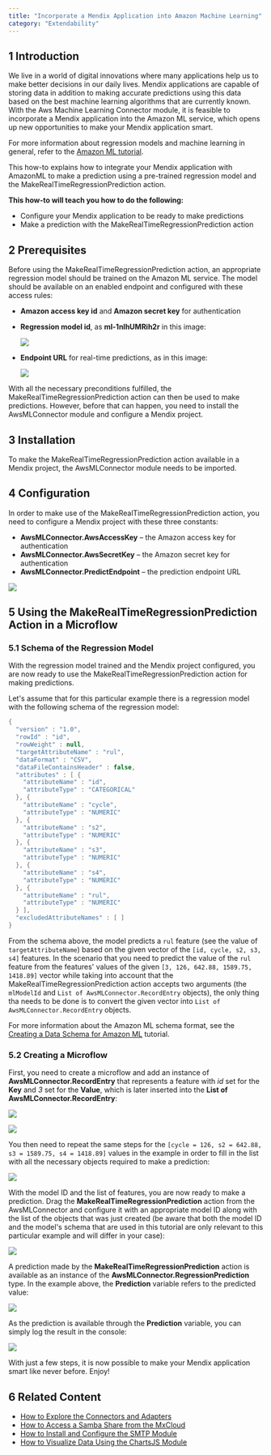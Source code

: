 ```yaml
---
title: "Incorporate a Mendix Application into Amazon Machine Learning"
category: "Extendability"
---
```


## 1 Introduction

We live in a world of digital innovations where many applications help us to make better decisions in our daily lives. Mendix applications are capable of storing data in addition to making accurate predictions using this data based on the best machine learning algorithms that are currently known. With the Aws Machine Learning Connector module, it is feasible to incorporate a Mendix application into the Amazon ML service, which opens up new opportunities to make your Mendix application smart.

For more information about regression models and machine learning in general, refer to the [Amazon ML tutorial](https://aws.amazon.com/machine-learning/).

This how-to explains how to integrate your Mendix application with AmazonML to make a prediction using a pre-trained regression model and the MakeRealTimeRegressionPrediction action.

**This how-to will teach you how to do the following:**

* Configure your Mendix application to be ready to make predictions
* Make a prediction with the MakeRealTimeRegressionPrediction action

## 2 Prerequisites

Before using the MakeRealTimeRegressionPrediction action, an appropriate regression model should be trained on the Amazon ML service. The model should be available on an enabled endpoint and configured with these access rules:

* **Amazon access key id** and **Amazon secret key** for authentication
* **Regression model id**, as **ml-1nlhUMRih2r** in this image:

    ![](attachments/19203531/19399126.png)

* **Endpoint URL** for real-time predictions, as in this image:

    ![](attachments/19203531/19399125.png)

With all the necessary preconditions fulfilled, the MakeRealTimeRegressionPrediction action can then be used to make predictions. However, before that can happen, you need to install the AwsMLConnector module and configure a Mendix project.

## 3 Installation

To make the MakeRealTimeRegressionPrediction action available in a Mendix project, the AwsMLConnector module needs to be imported.

## 4 Configuration

In order to make use of the MakeRealTimeRegressionPrediction action, you need to configure a Mendix project with these three constants:

* **AwsMLConnector.AwsAccessKey** – the Amazon access key for authentication
* **AwsMLConnector.AwsSecretKey** – the Amazon secret key for authentication
* **AwsMLConnector.PredictEndpoint** – the prediction endpoint URL

![](attachments/19203531/19399127.png)

## 5 Using the MakeRealTimeRegressionPrediction Action in a Microflow

### 5.1 Schema of the Regression Model

With the regression model trained and the Mendix project configured, you are now ready to use the MakeRealTimeRegressionPrediction action for making predictions. 

Let's assume that for this particular example there is a regression model with the following schema of the regression model:

```java
{
  "version" : "1.0",
  "rowId" : "id",
  "rowWeight" : null,
  "targetAttributeName" : "rul",
  "dataFormat" : "CSV",
  "dataFileContainsHeader" : false,
  "attributes" : [ {
    "attributeName" : "id",
    "attributeType" : "CATEGORICAL"
  }, {
    "attributeName" : "cycle",
    "attributeType" : "NUMERIC"
  }, {
    "attributeName" : "s2",
    "attributeType" : "NUMERIC"
  }, {
    "attributeName" : "s3",
    "attributeType" : "NUMERIC"
  }, {
    "attributeName" : "s4",
    "attributeType" : "NUMERIC"
  }, {
    "attributeName" : "rul",
    "attributeType" : "NUMERIC"
  } ],
  "excludedAttributeNames" : [ ]
}
```

From the schema above, the model predicts a `rul` feature (see the value of `targetAttributeName`) based on the given vector of the `[id, cycle, s2, s3, s4]` features. In the scenario that you need to predict the value of the `rul` feature from the features' values of the given `[3, 126, 642.88, 1589.75, 1418.89]` vector while taking into account that the MakeRealTimeRegressionPrediction action accepts two arguments (the `mlModelId` and `List of AwsMLConnector.RecordEntry` objects), the only thing tha needs to be done is to convert the given vector into `List of AwsMLConnector.RecordEntry` objects.

For more information about the Amazon ML schema format, see the [Creating a Data Schema for Amazon ML](http://docs.aws.amazon.com/machine-learning/latest/dg/creating-a-data-schema-for-amazon-ml.html) tutorial.

### 5.2 Creating a Microflow

First, you need to create a microflow and add an instance of **AwsMLConnector.RecordEntry** that represents a feature with *id* set for the **Key** and *3* set for the **Value**, which is later inserted into the **List of AwsMLConnector.RecordEntry**:

![](attachments/19203531/19399128.png)

![](attachments/19203531/19399129.png)

You then need to repeat the same steps for the `[cycle = 126, s2 = 642.88, s3 = 1589.75, s4 = 1418.89]` values in the example in order to fill in the list with all the necessary objects required to make a prediction:

![](attachments/19203531/19399130.png)

With the model ID and the list of features, you are now ready to make a prediction. Drag the **MakeRealTimeRegressionPrediction** action from the AwsMLConnector and configure it with an appropriate model ID along with the list of the objects that was just created (be aware that both the model ID and the model's schema that are used in this tutorial are only relevant to this particular example and will differ in your case):

![](attachments/19203531/19399131.png)

A prediction made by the **MakeRealTimeRegressionPrediction** action is available as an instance of the **AwsMLConnector.RegressionPrediction** type. In the example above, the **Prediction** variable refers to the predicted value:

![](attachments/19203531/19399135.png)

As the prediction is available through the **Prediction** variable, you can simply log the result in the console:

![](attachments/19203531/19399136.png)

With just a few steps, it is now possible to make your Mendix application smart like never before. Enjoy!

## 6 Related Content
* [How to Explore the Connectors and Adapters](explore-the-connectors-and-adapters)
* [How to Access a Samba Share from the MxCloud](access-a-samba-share-from-the-mxcloud)
* [How to Install and Configure the SMTP Module](install-and-configure-the-smtp-module)
* [How to Visualize Data Using the ChartsJS Module](visualize-data-using-the-chartsjs-module)
